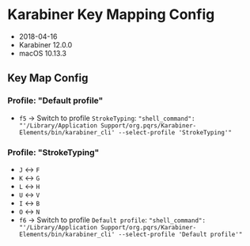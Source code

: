 # Karabiner Key Mapping Config

* 2018-04-16
* Karabiner 12.0.0
* macOS 10.13.3

## Key Map Config

### Profile: "Default profile"

* `f5` -> Switch to profile `StrokeTyping`: `"shell_command": "'/Library/Application Support/org.pqrs/Karabiner-Elements/bin/karabiner_cli' --select-profile 'StrokeTyping'"`

### Profile: "StrokeTyping"

* `J` <-> `F`
* `K` <-> `G`
* `L` <-> `H`
* `U` <-> `V`
* `I` <-> `B`
* `O` <-> `N`
* `f6` -> Switch to profile `Default profile`: `"shell_command": "'/Library/Application Support/org.pqrs/Karabiner-Elements/bin/karabiner_cli' --select-profile 'Default profile'"`


